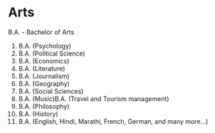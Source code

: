 # Arts

B.A. - Bachelor of Arts

1. B.A. (Psychology)
2. B.A. (Political Science)
3. B.A. (Economics)
4. B.A. (Literature)
5. B.A. (Journalism)
6. B.A. (Geography)
7. B.A. (Social Sciences)
8. B.A. (Music)B.A. (Travel and Tourism management)
9. B.A. (Philosophy)
10. B.A. (History)
11. B.A. (English, Hindi, Marathi, French, German, and many more…)
